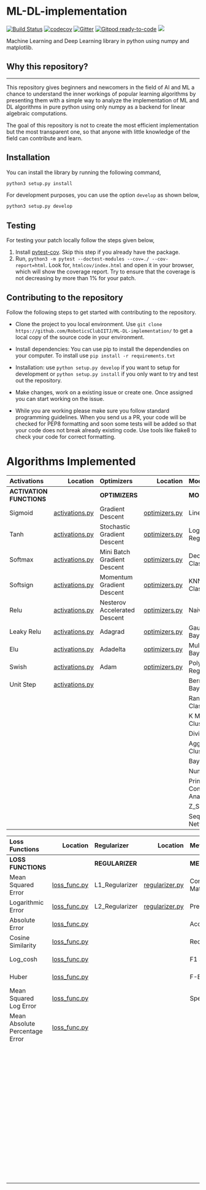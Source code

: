 # ML-DL-implementation
[![Build Status](https://github.com/RoboticsClubIITJ/ML-DL-implementation/actions/workflows/python-app.yml/badge.svg)](https://github.com/RoboticsClubIITJ/ML-DL-implementation/actions)
[![codecov](https://codecov.io/gh/RoboticsClubIITJ/ML-DL-implementation/branch/master/graph/badge.svg)](https://codecov.io/gh/RoboticsClubIITJ/ML-DL-implementation)
[![Gitter](https://badges.gitter.im/ML-DL-implementation/community.svg)](https://gitter.im/ML-DL-implementation/community?utm_source=badge&utm_medium=badge&utm_campaign=pr-badge)
[![Gitpod ready-to-code](https://img.shields.io/badge/Gitpod-ready--to--code-blue?logo=gitpod)](https://gitpod.io/#https://github.com/RoboticsClubIITJ/ML-DL-implementation)
<a href="https://devlup-labs.github.io"><img src="https://img.shields.io/badge/Maintained%20under-Winter%20of%20Code%2C%20DevlUp%20Labs-brightgreen"/></a>

Machine Learning and Deep Learning library in python using numpy and matplotlib.

## Why this repository?
-----------------------

This repository gives beginners and newcomers in
the field of AI and ML a chance to understand the
inner workings of popular learning algorithms by presenting them with a simple way to analyze the implementation of ML and DL algorithms in pure python using only numpy as a backend for linear algebraic computations.

The goal of this repository is not to create the most efficient implementation but the most transparent one, so that anyone with little knowledge of the field can contribute and learn.

Installation
------------

You can install the library by running the following command,

```python
python3 setup.py install
```

For development purposes, you can use the option `develop` as shown below,

```python
python3 setup.py develop
```
   
Testing
-------

For testing your patch locally follow the steps given below,

1. Install [pytest-cov](https://pypi.org/project/pytest-cov/). Skip this step if you already have the package.
2. Run, `python3 -m pytest --doctest-modules --cov=./ --cov-report=html`. Look for, `htmlcov/index.html` and open it in your browser, which will show the coverage report. Try to ensure that the coverage is not decreasing by more than 1% for your patch.


## Contributing to the repository

Follow the following steps to get started with contributing to the repository.

- Clone the project to you local environment.
  Use
  `git clone https://github.com/RoboticsClubIITJ/ML-DL-implementation/`
  to get a local copy of the source code in your environment.

- Install dependencies: You can use pip to install the dependendies on your computer.
  To install use
  `pip install -r requirements.txt`

- Installation:
  use `python setup.py develop` if you want to setup for development or `python setup.py install` if you only want to try and test out the repository.

- Make changes, work on a existing issue or create one. Once assigned you can start working on the issue.

- While you are working please make sure you follow standard programming guidelines. When you send us a PR, your code will be checked for PEP8 formatting and soon some tests will be added so that your code does not break already existing code. Use tools like flake8 to check your code for correct formatting.


# Algorithms Implemented

| Activations | Location |  Optimizers | Location | Models | Location | Backend | Location | Utils | Location |
| :------------ | ------------: | :------------ | ------------: | :------------ | ------------: | ------------: | ------------: | ------------: | -----------: |
| **ACTIVATION FUNCTIONS**| |**OPTIMIZERS**| | **MODELS** | | **BACKEND** | | **PRE-PROCESSING METHODS** |
| Sigmoid | [activations.py](https://github.com/RoboticsClubIITJ/ML-DL-implementation/blob/master/MLlib/activations.py#L4) | Gradient Descent | [optimizers.py](https://github.com/RoboticsClubIITJ/ML-DL-implementation/blob/master/MLlib/optimizers.py#L6) | Linear Regression | [models.py](https://github.com/RoboticsClubIITJ/ML-DL-implementation/blob/master/MLlib/models.py#L31) | Autograd | [autograd.py](https://github.com/RoboticsClubIITJ/ML-DL-implementation/blob/master/MLlib/autograd.py) | Bell Curve | [preprocessor_utils.py](https://github.com/RoboticsClubIITJ/ML-DL-implementation/blob/master/MLlib/utils/preprocessor_utils.py#29)  
| Tanh | [activations.py](https://github.com/RoboticsClubIITJ/ML-DL-implementation/blob/master/MLlib/activations.py#L46) | Stochastic Gradient Descent | [optimizers.py](https://github.com/RoboticsClubIITJ/ML-DL-implementation/blob/master/MLlib/optimizers.py#L59) | Logistic Regression| [models.py](https://github.com/RoboticsClubIITJ/ML-DL-implementation/blob/master/MLlib/models.py#L578) | Tensor | [tensor.py](https://github.com/RoboticsClubIITJ/ML-DL-implementation/blob/master/MLlib/tensor.py)| Standard_Scaler | [preprocessor_utils.py](https://github.com/RoboticsClubIITJ/ML-DL-implementation/blob/master/MLlib/utils/preprocessor_utils.py#53)
| Softmax | [activations.py](https://github.com/RoboticsClubIITJ/ML-DL-implementation/blob/master/MLlib/activations.py#L86) | Mini Batch Gradient Descent | [optimizers.py](https://github.com/RoboticsClubIITJ/ML-DL-implementation/blob/master/MLlib/optimizers.py#L126) | Decision Tree Classifier| [models.py](https://github.com/RoboticsClubIITJ/ML-DL-implementation/blob/master/MLlib/models.py#L775)| Functions | [functional.py](https://github.com/RoboticsClubIITJ/ML-DL-implementation/blob/master/MLlib/functional.py) | MaxAbs_Scaler | [preprocessor_utils.py](https://github.com/RoboticsClubIITJ/ML-DL-implementation/blob/master/MLlib/utils/preprocessor_utils.py#53) |
| Softsign | [activations.py](https://github.com/RoboticsClubIITJ/ML-DL-implementation/blob/master/MLlib/activations.py#L134) | Momentum Gradient Descent | [optimizers.py](https://github.com/RoboticsClubIITJ/ML-DL-implementation/blob/master/MLlib/optimizers.py#L204) | KNN Classifier/Regessor| [models.py](https://github.com/RoboticsClubIITJ/ML-DL-implementation/blob/master/MLlib/models.py#L1034) | | | Z_Score_Normalization | [preprocessor_utils.py](https://github.com/RoboticsClubIITJ/ML-DL-implementation/blob/master/MLlib/utils/preprocessor_utils.py#L117) |
| Relu | [activations.py](https://github.com/RoboticsClubIITJ/ML-DL-implementation/blob/master/MLlib/activations.py#L174) | Nesterov Accelerated Descent | [optimizers.py](https://github.com/RoboticsClubIITJ/ML-DL-implementation/blob/master/MLlib/optimizers.py#L297) | Naive Bayes | [models.py](https://github.com/RoboticsClubIITJ/ML-DL-implementation/blob/master/MLlib/models.py#L1119)| | | Mean_Normalization | [preprocessor_utils.py](https://github.com/RoboticsClubIITJ/ML-DL-implementation/blob/master/MLlib/utils/preprocessor_utils.py#L139) |
| Leaky Relu | [activations.py](https://github.com/RoboticsClubIITJ/ML-DL-implementation/blob/master/MLlib/activations.py#L214) | Adagrad | [optimizers.py](https://github.com/RoboticsClubIITJ/ML-DL-implementation/blob/master/MLlib/optimizers.py#L392) | Gaussian Naive Bayes| [models.py](https://github.com/RoboticsClubIITJ/ML-DL-implementation/blob/master/MLlib/models.py#L1179) | | | Min Max Normalization | [preprocessor_utils.py](https://github.com/RoboticsClubIITJ/ML-DL-implementation/blob/master/MLlib/utils/preprocessor_utils.py#L139) |
| Elu | [activations.py](https://github.com/RoboticsClubIITJ/ML-DL-implementation/blob/master/MLlib/activations.py#L261) | Adadelta | [optimizers.py](https://github.com/RoboticsClubIITJ/ML-DL-implementation/blob/master/MLlib/optimizers.py#L467) | Multinomial Naive Bayes | [models.py](https://github.com/RoboticsClubIITJ/ML-DL-implementation/blob/master/MLlib/models.py#L1257) | | | Feature Clipping | [preprocessor_utils.py](https://github.com/RoboticsClubIITJ/ML-DL-implementation/blob/master/MLlib/utils/preprocessor_utils.py#L94) |
| Swish | [activations.py](https://github.com/RoboticsClubIITJ/ML-DL-implementation/blob/master/MLlib/activations.py#L305) | Adam | [optimizers.py](https://github.com/RoboticsClubIITJ/ML-DL-implementation/blob/master/MLlib/optimizers.py#L545) | Polynomial Regression | [models.py](https://github.com/RoboticsClubIITJ/ML-DL-implementation/blob/master/MLlib/models.py#L268) |
| Unit Step | [activations.py](https://github.com/RoboticsClubIITJ/ML-DL-implementation/blob/master/MLlib/activations.py#L285) | | | Bernoulli Naive Bayes | [models.py](https://github.com/RoboticsClubIITJ/ML-DL-implementation/blob/master/MLlib/models.py#L1233) |
| | | | | Random Forest Classifier | [models.py](https://github.com/RoboticsClubIITJ/ML-DL-implementation/blob/master/MLlib/models.py#L931) | 
| | | | | K Means Clustering| [models.py](https://github.com/RoboticsClubIITJ/ML-DL-implementation/blob/master/MLlib/models.py#L1279) |
| | | | | Divisive Clustering | [models.py](https://github.com/RoboticsClubIITJ/ML-DL-implementation/blob/master/MLlib/models.py#L1370) |
| | | | | Agglomerative Clustering | [models.py](https://github.com/RoboticsClubIITJ/ML-DL-implementation/blob/master/MLlib/models.py#L1717) |
| | | | | Bayes Optimization | [models.py](https://github.com/RoboticsClubIITJ/ML-DL-implementation/blob/master/MLlib/models.py#L1443) |
| | | | | Numerical Outliers| [models.py](https://github.com/RoboticsClubIITJ/ML-DL-implementation/blob/master/MLlib/models.py#L1598) |
| | | | | Principle Component Analysis | [models.py](https://github.com/RoboticsClubIITJ/ML-DL-implementation/blob/master/MLlib/models.py#L1489) |
| | | | | Z_Score | [models.py](https://github.com/RoboticsClubIITJ/ML-DL-implementation/blob/master/MLlib/models.py#L1637) |
| | | | | Sequential Neural Network | [models.py](https://github.com/RoboticsClubIITJ/ML-DL-implementation/blob/master/MLlib/models.py#L1680) |

| Loss Functions | Location | Regularizer | Location | Metrics | Location | Distance Metrics | Location |
| :------------ | ------------: | :------------ | ------------: | :------------ | ------------: | :------------ | ------------: |
|**LOSS FUNCTIONS**| |**REGULARIZER**| |**METRICS**| |**DISTANCE METRICS**| | 
| Mean Squared Error | [loss_func.py](https://github.com/RoboticsClubIITJ/ML-DL-implementation/blob/master/MLlib/loss_func.py#L5) | L1_Regularizer| [regularizer.py](https://github.com/RoboticsClubIITJ/ML-DL-implementation/blob/master/MLlib/regularizer.py#L9) | Confusion Matrix | [metrics.py](https://github.com/RoboticsClubIITJ/ML-DL-implementation/blob/master/MLlib/metrics.py#L25) | Euclidean Distance | [distance_metrics.py]() |
| Logarithmic Error | [loss_func.py](https://github.com/RoboticsClubIITJ/ML-DL-implementation/blob/master/MLlib/loss_func.py#L57) | L2_Regularizer | [regularizer.py](https://github.com/RoboticsClubIITJ/ML-DL-implementation/blob/master/MLlib/regularizer.py#L58) | Precision | [metrics.py](https://github.com/RoboticsClubIITJ/ML-DL-implementation/blob/master/MLlib/metrics.py#L81) | Manhattan Distance | [distance_metrics.py]() |
| Absolute Error | [loss_func.py](https://github.com/RoboticsClubIITJ/ML-DL-implementation/blob/master/MLlib/loss_func.py#L113) | | | Accuracy | [metrics.py](https://github.com/RoboticsClubIITJ/ML-DL-implementation/blob/master/MLlib/metrics.py#L80) | Minkowski Distance | [distance_metrics.py]() |
| Cosine Similarity | [loss_func.py](https://github.com/RoboticsClubIITJ/ML-DL-implementation/blob/master/MLlib/loss_func.py#L173) | | | Recall | [metrics.py](https://github.com/RoboticsClubIITJ/ML-DL-implementation/blob/master/MLlib/metrics.py#L82) | Chebyshev Distance | [distance_metrics.py]() |
| Log_cosh | [loss_func.py](https://github.com/RoboticsClubIITJ/ML-DL-implementation/blob/master/MLlib/loss_func.py#L248) | | | F1 Score | [metrics.py](https://github.com/RoboticsClubIITJ/ML-DL-implementation/blob/master/MLlib/metrics.py#L85) | WMinskowski Distance | [distance_metrics.py]() |
| Huber | [loss_func.py](https://github.com/RoboticsClubIITJ/ML-DL-implementation/blob/master/MLlib/loss_func.py#L300) | | | F-B Theta | [metrics.py](https://github.com/RoboticsClubIITJ/ML-DL-implementation/blob/master/MLlib/metrics.py#L88) | Hamming Distance | [distance_metrics.py]() |
| Mean Squared Log Error | [loss_func.py](https://github.com/RoboticsClubIITJ/ML-DL-implementation/blob/master/MLlib/loss_func.py#L367) | | | Specificity | [metrics.py](https://github.com/RoboticsClubIITJ/ML-DL-implementation/blob/master/MLlib/metrics.py#L86) | sEuclidean Distance | [distance_metrics.py]() |
| Mean Absolute Percentage Error | [loss_func.py](https://github.com/RoboticsClubIITJ/ML-DL-implementation/blob/master/MLlib/loss_func.py#L399) | | | | | Mahalanobis Distance | [distance_metrics.py]()|
| | | | | | | Jaccard Distance | [distance_metrics.py]() |
| | | | | | | Matching Distance | [distance_metrics.py]() |
| | | | | | | Dice Distance | [distance_metrics.py]() |
| | | | | | | Kulsinki Distance | [distance_metrics.py]() |
| | | | | | | Rogers-Tanimoto Distance | [distance_metrics.py]() |
| | | | | | | Russel-Rao Distance | [distance_metrics.py]() |
| | | | | | | Sokal-Michener Distance | [distance_metrics.py]() |
